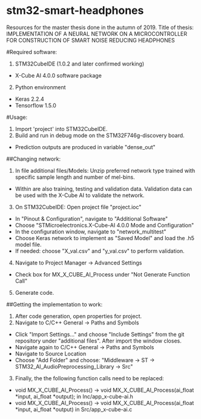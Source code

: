 # stm32-smart-headphones
Resources for the master thesis done in the autumn of 2019. Title of thesis: IMPLEMENTATION OF A NEURAL NETWORK ON A MICROCONTROLLER FOR CONSTRUCTION OF SMART NOISE REDUCING HEADPHONES

#Required software:
1. STM32CubeIDE (1.0.2 and later confirmed working)
  - X-Cube AI 4.0.0 software package
2. Python environment
  - Keras 2.2.4
  - Tensorflow 1.5.0


#Usage:
1. Import 'project' into STM32CubeIDE.
2. Build and run in debug mode on the STM32F746g-discovery board.
 - Prediction outputs are produced in variable "dense_out"

##Changing network:
1. In file additional files/Models: Unzip preferred network type trained with specific sample length and number of mel-bins.
 - Within are also training, testing and validation data. Validation data can be used with the X-Cube AI to validate the network.
3. On STM32CubeIDE: Open project file "project.ioc"
 - In "Pinout & Configuration", navigate to "Additional Software"
 - Choose "STMicroelectronics.X-Cube-AI 4.0.0 Mode and Configuration"
 - In the configuration window, navigate to "network_multitest"
 - Choose Keras network to implement as "Saved Model" and load the .h5 model file.
 - If needed: choose "X_val.csv" and "y_val.csv" to perform validation.
4. Navigate to Project Manager -> Advanced Settings
 - Check box for MX_X_CUBE_AI_Process under "Not Generate Function Call"
5. Generate code.

##Getting the implementation to work:
1. After code generation, open properties for project.
2. Navigate to C/C++ General -> Paths and Symbols
 - Click "Import Settings..." and choose "Include Settings" from the git repository under "additional files". After import the window closes.
 - Navigate again to C/C++ General -> Paths and Symbols
 - Navigate to Source Location
 - Choose "Add Folder" and choose: "Middleware -> ST -> STM32_AI_AudioPreprocessing_Library -> Src"
3. Finally, the the following function calls need to be replaced:
 - void MX_X_CUBE_AI_Process() -> void MX_X_CUBE_AI_Process(ai_float *input, ai_float *output); in Inc/app_x-cube-ai.h
 - void MX_X_CUBE_AI_Process() -> void MX_X_CUBE_AI_Process(ai_float *input, ai_float *output) in Src/app_x-cube-ai.c
